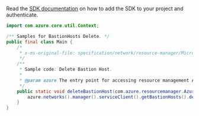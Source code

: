 Read the [SDK documentation](https://github.com/Azure/azure-sdk-for-java/blob/azure-resourcemanager_2.10.0/sdk/resourcemanager/azure-resourcemanager/README.md) on how to add the SDK to your project and authenticate.

```java
import com.azure.core.util.Context;

/** Samples for BastionHosts Delete. */
public final class Main {
    /*
     * x-ms-original-file: specification/network/resource-manager/Microsoft.Network/stable/2021-05-01/examples/BastionHostDelete.json
     */
    /**
     * Sample code: Delete Bastion Host.
     *
     * @param azure The entry point for accessing resource management APIs in Azure.
     */
    public static void deleteBastionHost(com.azure.resourcemanager.AzureResourceManager azure) {
        azure.networks().manager().serviceClient().getBastionHosts().delete("rg1", "bastionhosttenant", Context.NONE);
    }
}
```
